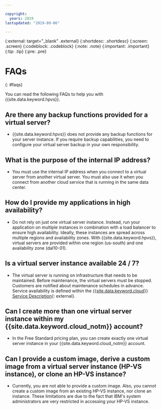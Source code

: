 ```yaml
---

copyright:
  years: 2019
lastupdated: "2019-09-06"

---
```


{:external: target="_blank" .external}
{:shortdesc: .shortdesc}
{:screen: .screen}
{:codeblock: .codeblock}
{:note: .note}
{:important: .important}
{:tip: .tip}
{:pre: .pre}

# FAQs
{: #faqs}

You can read the following FAQs to help you with {{site.data.keyword.hpvs}}.

## Are there any backup functions provided for a virtual server?

* {{site.data.keyword.hpvs}} does not provide any backup functions for your server instance. If you require backup capabilities, you need to configure your virtual server backup in your own responsibility.

## What is the purpose of the internal IP address?

* You must use the internal IP address when you connect to a virtual server from another virtual server. You must also use it when you connect from another cloud service that is running in the same data center.  

## How do I provide my applications in high availability?
* Do not rely on just one virtual server instance. Instead, run your application on multiple instances in combination with a load balancer to ensure high availability.
Ideally, these instances are spread across multiple regions and availability zones. With {{site.data.keyword.hpvs}}, virtual servers are provided within one region (us-south) and one availability zone (dal10-01). <!-- We are
working on providing additional regions and zones. The currently available locations will be
selectable in the provisioning UI as soon as there are multiple available.  -->

## Is a virtual server instance available 24 / 7?
* The virtual server is running on infrastructure that needs to be maintained. Before maintenance, the virtual servers must be stopped. Customers are notified about
maintenance schedules in advance. Service availability is defined within the [{{site.data.keyword.cloud}} Service Description](https://www-03.ibm.com/software/sla/sladb.nsf/pdf/6605-17/$file/i126-6605-17_06-2019_en_US.pdf){: external}. <!-- of the {{site.data.keyword.hpvs}} offering. -->

## Can I create more than one virtual server instance within my {{site.data.keyword.cloud_notm}} account?
* In the Free Standard pricing plan, you can create exactly one virtual server instance in your {{site.data.keyword.cloud_notm}} account.

## Can I provide a custom image, derive a custom image from a virtual server instance (HP-VS instance), or clone an HP-VS instance?
* Currently, you are not able to provide a custom image. Also, you cannot create a custom image from an existing HP-VS instance, nor clone an instance.
These limitations are due to the fact that IBM's system administrators are very restricted in accessing your HP-VS instance.
